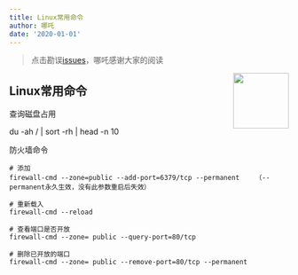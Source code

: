 ```yaml
---
title: Linux常用命令
author: 哪吒
date: '2020-01-01'
---
```


> 点击勘误[issues](https://github.com/webVueBlog/JavaPlusDoc/issues)，哪吒感谢大家的阅读

<img align="right" width="100" src="https://cdn.jsdelivr.net/gh/YunYouJun/yun/images/yun-alpha-compressed.png">

## Linux常用命令

查询磁盘占用

du -ah / | sort -rh | head -n 10

防火墙命令

```shell
# 添加
firewall-cmd --zone=public --add-port=6379/tcp --permanent    （--permanent永久生效，没有此参数重启后失效）

# 重新载入
firewall-cmd --reload

# 查看端口是否开放
firewall-cmd --zone= public --query-port=80/tcp

# 删除已开放的端口
firewall-cmd --zone= public --remove-port=80/tcp --permanent

```







